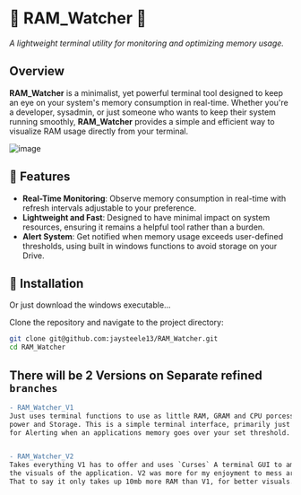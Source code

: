 # 🌲 RAM_Watcher 🌲  
*A lightweight terminal utility for monitoring and optimizing memory usage.*

## Overview
**RAM_Watcher** is a minimalist, yet powerful terminal tool designed to keep an eye on your system's memory consumption in real-time. Whether you're a developer, sysadmin, or just someone who wants to keep their system running smoothly, **RAM_Watcher** provides a simple and efficient way to visualize RAM usage directly from your terminal.

![image](https://github.com/user-attachments/assets/bbcf3772-31db-4f1c-9b4a-27854da9c721)


## 🚀 Features
- **Real-Time Monitoring**: Observe memory consumption in real-time with refresh intervals adjustable to your preference.
- **Lightweight and Fast**: Designed to have minimal impact on system resources, ensuring it remains a helpful tool rather than a burden.
- **Alert System**: Get notified when memory usage exceeds user-defined thresholds, using built in windows functions to avoid storage on your Drive.

## 🌿 Installation
Or just download the windows executable...

Clone the repository and navigate to the project directory:

```bash
git clone git@github.com:jaysteele13/RAM_Watcher.git
cd RAM_Watcher
```

## There will be 2 Versions on Separate refined `branches`
```diff
- RAM_Watcher_V1
Just uses terminal functions to use as little RAM, GRAM and CPU porcessing
power and Storage. This is a simple terminal interface, primarily just used
for Alerting when an applications memory goes over your set threshold.


- RAM_Watcher_V2
Takes everything V1 has to offer and uses `Curses` A terminal GUI to amplify
the visuals of the application. V2 was more for my enjoyment to mess around on.
That to say it only takes up 10mb more RAM than V1, for better visuals.

```
